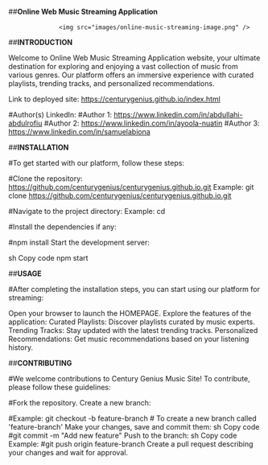##**Online Web Music Streaming Application**

                  <img src="images/online-music-streaming-image.png" />

##**INTRODUCTION**

Welcome to Online Web Music Streaming Application website, your ultimate destination for exploring and enjoying a vast collection of music from various genres. Our platform offers an immersive experience with curated playlists, trending tracks, and personalized recommendations.

Link to deployed site: https://centurygenius.github.io/index.html

#Author(s) LinkedIn:
#Author 1: https://www.linkedin.com/in/abdullahi-abdulrofiu
#Author 2: https://www.linkedin.com/in/ayoola-nuatin
#Author 3: https://www.linkedin.com/in/samuelabiona 

##**INSTALLATION**

#To get started with our platform, follow these steps:

#Clone the repository: https://github.com/centurygenius/centurygenius.github.io.git
Example: git clone https://github.com/centurygenius/centurygenius.github.io.git 

#Navigate to the project directory:
Example: cd <the-project-directory> 

#Install the dependencies if any:

#npm install
Start the development server:

sh
Copy code
npm start

##**USAGE**

#After completing the installation steps, you can start using our platform for streaming:

Open your browser to launch the HOMEPAGE.
Explore the features of the application:
Curated Playlists: Discover playlists curated by music experts.
Trending Tracks: Stay updated with the latest trending tracks.
Personalized Recommendations: Get music recommendations based on your listening history.

##**CONTRIBUTING**

#We welcome contributions to Century Genius Music Site! To contribute, please follow these guidelines:

#Fork the repository.
Create a new branch:

#Example:
git checkout -b feature-branch  # To create a new branch called 'feature-branch'
Make your changes, save and commit them:
sh
Copy code
#git commit -m "Add new feature"
Push to the branch:
sh
Copy code
Example:
#git push origin feature-branch
Create a pull request describing your changes and wait for approval.

